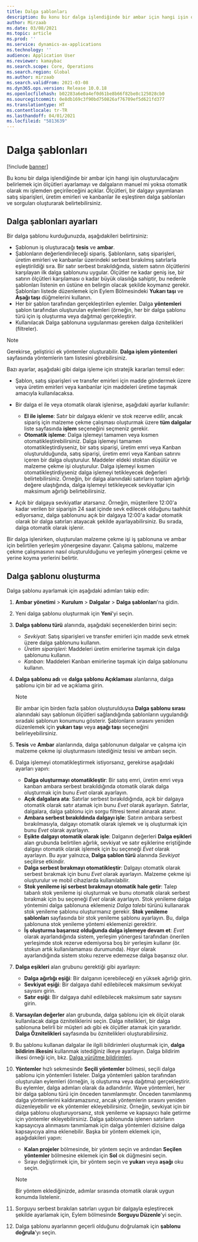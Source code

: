 ```yaml
---
title: Dalga şablonları
description: Bu konu bir dalga işlendiğinde bir ambar için hangi işin oluşturulacağını belirlemek için ölçütleri ayarlamayı ve dalgaların manuel mi yoksa otomatik olarak mı işlemden geçirileceğini açıklar.
author: Mirzaab
ms.date: 03/08/2021
ms.topic: article
ms.prod: ''
ms.service: dynamics-ax-applications
ms.technology: ''
audience: Application User
ms.reviewer: kamaybac
ms.search.scope: Core, Operations
ms.search.region: Global
ms.author: mirzaab
ms.search.validFrom: 2021-03-08
ms.dyn365.ops.version: Release 10.0.18
ms.openlocfilehash: b02283a6e0a4ef0d61be8b66f82be8c125028cb0
ms.sourcegitcommit: 0e8db169c3f90bd750826af76709ef5d621fd377
ms.translationtype: HT
ms.contentlocale: tr-TR
ms.lasthandoff: 04/01/2021
ms.locfileid: "5813639"
---
```

# <a name="wave-templates"></a>Dalga şablonları

[!include [banner](../includes/banner.md)]

Bu konu bir dalga işlendiğinde bir ambar için hangi işin oluşturulacağını belirlemek için ölçütleri ayarlamayı ve dalgaların manuel mi yoksa otomatik olarak mı işlemden geçirileceğini açıklar. Ölçütleri, bir dalgayı yayımlanan satış siparişleri, üretim emirleri ve kanbanlar ile eşleştiren dalga şablonları ve sorguları oluşturarak belirtebilirsiniz.

## <a name="settings-for-wave-templates"></a>Dalga şablonları ayarları

Bir dalga şablonu kurduğunuzda, aşağıdakileri belirtirsiniz:

- Şablonun iş oluşturacağı **tesis** ve **ambar**.
- Şablonların değerlendirileceği sipariş. Şablonların, satış siparişleri, üretim emirleri ve kanbanlar üzerindeki serbest bırakılmış satırlarla eşleştirildiği sıra. Bir satır serbest bırakıldığında, sistem satırın ölçütlerini karşılayan ilk dalga şablonunu uygular. Ölçütler ne kadar geniş ise, bir satırın ölçütleri karşılaması o kadar büyük olasılığa sahiptir, bu nedenle şablonları listenin en üstüne en belirgin olacak şekilde koymanız gerekir. Şablonları listede düzenlemek için Eylem Bölmesindeki **Yukarı taşı** ve **Aşağı taşı** düğmelerini kullanın.
- Her bir şablon tarafından gerçekleştirilen eylemler. Dalga **yöntemleri** şablon tarafından oluşturulan eylemleri (örneğin, her bir dalga şablonu türü için iş oluşturma veya dağıtma) gerçekleştirir.
- Kullanılacak Dalga şablonuna uygulanması gereken dalga öznitelikleri (filtreler).

> [!NOTE]
> Gerekirse, geliştirici ek yöntemler oluşturabilir. **Dalga işlem yöntemleri** sayfasında yöntemlerin tam listesini görebilirsiniz.

Bazı ayarlar, aşağıdaki gibi dalga işleme için stratejik kararları temsil eder:

- Şablon, satış siparişleri ve transfer emirleri için madde göndermek üzere veya üretim emirleri veya kanbanlar için maddeleri üretime taşımak amacıyla kullanılacaksa.
- Bir dalga el ile veya otomatik olarak işlenirse, aşağıdaki ayarlar kullanılır:

  - **El ile işleme**: Satır bir dalgaya eklenir ve stok rezerve edilir, ancak sipariş için malzeme çekme çalışması oluşturmak üzere **tüm dalgalar** liste sayfasında **işlem** seçeneğini seçmeniz gerekir.
  - **Otomatik işleme**: Dalga işlemeyi tamamen veya kısmen otomatikleştirebilirsiniz. Dalga işlemeyi tamamen otomatikleştirdiyseniz, bir satış siparişi, üretim emri veya Kanban oluşturulduğunda, satış siparişi, üretim emri veya Kanban satırını içeren bir dalga oluşturulur. Maddeler eldeki stoktan düşülür ve malzeme çekme işi oluşturulur. Dalga işlemeyi kısmen otomatikleştirdiyseniz dalga işlemeyi tetikleyecek değerleri belirtebilirsiniz. Örneğin, bir dalga alanındaki satırların toplam ağırlığı değere ulaştığında, dalga işlemeyi tetikleyecek sevkiyatlar için maksimum ağırlığı belirtebilirsiniz.

- Açık bir dalgaya sevkiyatlar atarsanız. Örneğin, müşterilere 12:00'a kadar verilen bir siparişin 24 saat içinde sevk edilecek olduğunu taahhüt ediyorsanız, dalga şablonunu açık bir dalgaya 12:00'a kadar otomatik olarak bir dalga satırları atayacak şekilde ayarlayabilirsiniz. Bu sırada, dalga otomatik olarak işlenir.

Bir dalga işlenirken, oluşturulan malzeme çekme işi iş şablonuna ve ambar için belirtilen yerleşim yönergesine dayanır. Çalışma şablonu, malzeme çekme çalışmasının nasıl oluşturulduğunu ve yerleşim yönergesi çekme ve yerine koyma yerlerini belirtir.

## <a name="create-a-wave-template"></a>Dalga şablonu oluşturma

Dalga şablonu ayarlamak için aşağıdaki adımları takip edin:

1. **Ambar yönetimi** \> **Kurulum** \> **Dalgalar** \> **Dalga şablonları**'na gidin.
1. Yeni dalga şablonu oluşturmak için **Yeni**'yi seçin.
1. **Dalga şablonu türü** alanında, aşağıdaki seçeneklerden birini seçin:

    - *Sevkiyat*: Satış siparişleri ve transfer emirleri için madde sevk etmek üzere dalga şablonunu kullanın.
    - *Üretim siparişleri*: Maddeleri üretim emirlerine taşımak için dalga şablonunu kullanın.
    - *Kanban*: Maddeleri Kanban emirlerine taşımak için dalga şablonunu kullanın.

1. **Dalga şablonu adı** ve **dalga şablonu Açıklaması** alanlarına, dalga şablonu için bir ad ve açıklama girin.

    > [!NOTE]
    > Bir ambar için birden fazla şablon oluşturulduysa **Dalga şablonu sırası** alanındaki sayı şablonun ölçütleri sağlandığında şablonların uygulandığı sıradaki şablonun konumunu gösterir. Şablonların sırasını yeniden düzenlemek için **yukarı taşı** veya **aşağı taşı** seçeneğini belirleyebilirsiniz.

1. **Tesis** ve **Ambar** alanlarında, dalga şablonunun dalgalar ve çalışma için malzeme çekme işi oluşturmasını istediğiniz tesisi ve ambarı seçin.
1. Dalga işlemeyi otomatikleştirmek istiyorsanız, gerekirse aşağıdaki ayarları yapın:

    - **Dalga oluşturmayı otomatikleştir**: Bir satış emri, üretim emri veya kanban ambara serbest bırakıldığında otomatik olarak dalga oluşturmak için bunu *Evet* olarak ayarlayın.
    - **Açık dalgalara ata**: Satırlar serbest bırakıldığında, açık bir dalgaya otomatik olarak satır atamak için bunu *Evet* olarak ayarlayın. Satırlar, dalgalara, dalga şablonu için sorgu filtresi temel alınarak atanır.
    - **Ambara serbest bırakıldında dalgayı işle**: Satırın ambara serbest bırakılmasıyla, dalgayı otomatik olarak işlemek ve iş oluşturmak için bunu *Evet* olarak ayarlayın.
    - **Eşikte dalgayı otomatik olarak işle**: Dalganın değerleri **Dalga eşikleri** alan grubunda belirtilen ağırlık, sevkiyat ve satır eşiklerine eriştiğinde dalgayı otomatik olarak işlemek için bu seçeneği *Evet* olarak ayarlayın. Bu ayar yalnızca, **Dalga şablon türü** alanında *Sevkiyat* seçilirse etkindir.
    - **Dalga serbest bırakmayı otomatikleştir**: Dalgayı otomatik olarak serbest bırakmak için bunu *Evet* olarak ayarlayın. Malzeme çekme işi oluşturulur ve mobil cihazlarda kullanılabilir.
    - **Stok yenileme işi serbest bırakmayı otomatik hale getir**: Talep tabanlı stok yenileme işi oluşturmak ve bunu otomatik olarak serbest bırakmak için bu seçeneği *Evet* olarak ayarlayın. Stok yenileme dalga yöntemini dalga şablonuna eklemeniz *Dalga talebi* türünü kullanarak stok yenileme şablonu oluşturmanız gerekir. **Stok yenileme şablonları** sayfasında bir stok yenileme şablonu ayarlayın. Bu, dalga şablonuna stok yenileme yöntemi eklemenizi gerektirir.
    - **İş oluşturma başarısız olduğunda dalga işlemeye devam et**: *Evet* olarak ayarlandığında sistem, yerleşim yönergesi tarafından önerilen yerleşimde stok rezerve edemiyorsa boş bir yerleşim kullanır (ör. stokun artık kullanılamaması durumunda). *Hayır* olarak ayarlandığında sistem stoku rezerve edemezse dalga başarısız olur.

1. **Dalga eşikleri** alan grubunu gerektiği gibi ayarlayın:
    - **Dalga ağırlığı eşiği**: Bir dalganın içerebileceği en yüksek ağırlığı girin.
    - **Sevkiyat eşiği**: Bir dalgaya dahil edilebilecek maksimum sevkiyat sayısını girin.
    - **Satır eşiği**: Bir dalgaya dahil edilebilecek maksimum satır sayısını girin.

1. **Varsayılan değerler** alan grubunda, dalga şablonu için ek ölçüt olarak kullanılacak dalga özniteliklerini seçin. Dalga nitelikleri, bir dalga şablonuna belirli bir müşteri adı gibi ek ölçütler atamak için yararlıdır. **Dalga Öznitelikleri** sayfasında bu öznitelikleri oluşturabilirsiniz. 

1. Bu şablonu kullanan dalgalar ile ilgili bildirimleri oluşturmak için, **dalga bildirim ilkesini** kullanmak istediğiniz ilkeye ayarlayın. Dalga bildirim ilkesi örneği için, bkz. [Dalga yürütme bildirimleri](wave-execution-notifications.md).

1. **Yöntemler** hızlı sekmesinde **Seçili yöntemler** bölmesi, seçili dalga şablonu için yöntemleri listeler. Dalga yöntemleri şablon tarafından oluşturulan eylemleri (örneğin, iş oluşturma veya dağıtma) gerçekleştirir. Bu eylemler, dalga adımları olarak da adlandırılır. Wave yöntemleri, her bir dalga şablonu türü için önceden tanımlanmıştır. Önceden tanımlanmış dalga yöntemlerini kaldıramazsınız, ancak yöntemlerin sırasını yeniden düzenleyebilir ve ek yöntemler ekleyebilirsiniz. Örneğin, sevkiyat için bir dalga şablonu oluşturuyorsanız, stok yenileme ve kapsayıcı hale getirme için yöntemler ekleyebilirsiniz. Dalga şablonunda işlenen satırların kapsayıcıya alınmasını tanımlamak için dalga yöntemleri dizisine dalga kapsayıcıya alma eklenebilir. Başka bir yöntem eklemek için, aşağıdakileri yapın:

    - **Kalan projeler** bölmesinde, bir yöntem seçin ve ardından **Seçilen yöntemler** bölmesine eklemek için **Sol** ok düğmesini seçin.
    - Sırayı değiştirmek için, bir yöntem seçin ve **yukarı** veya **aşağı** oku seçin.

    > [!NOTE]
    > Bir yöntem eklediğinizde, adımlar sırasında otomatik olarak uygun konumda listelenir.

1. Sorguyu serbest bırakılan satırları uygun bir dalgayla eşleştirecek şekilde ayarlamak için, Eylem bölmesinde **Sorguyu Düzenle**'yi seçin.
1. Dalga şablonu ayarlarının geçerli olduğunu doğrulamak için **şablonu doğrula**'yı seçin.
